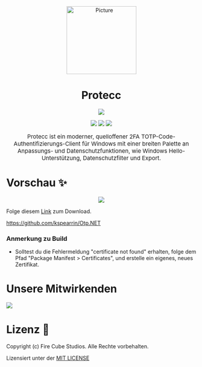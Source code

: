 <div align="center">
<img src="https://store-images.s-microsoft.com/image/apps.299.14273821654312693.8dbd6f2d-c24c-4a0d-b1e7-e76da9a48306.262a77d4-c2a5-40f4-bdea-2e4c7849f556" alt="Picture" style="display: block; margin: 0 auto; height: 180px;width:185px"/>
</div>

<div align="center">
<h1>Protecc</h1>

<a href="https://github.com/FireCubeStudios/Protecc"><img src="https://img.shields.io/badge/Contributions-welcome-green"></a> 

<a href="https://github.com/FireCubeStudios/Protecc/issues"><img src="https://img.shields.io/github/issues/FireCubeStudios/Protecc"></a>
<a href="https://github.com/FireCubeStudios/Protecc/fork"><img src="https://img.shields.io/github/forks/FireCubeStudios/Protecc"></a>
<a href="https://github.com/FireCubeStudios/Protecc/stargazers/"><img src="https://img.shields.io/github/stars/FireCubeStudios/Protecc"></a>

<p style="font-size:15px;">Protecc ist ein moderner, quelloffener 2FA TOTP-Code-Authentifizierungs-Client für Windows mit einer breiten Palette an Anpassungs- und Datenschutzfunktionen, wie Windows Hello-Unterstützung, Datenschutzfilter und Export.</p>
</div>


# Vorschau ✨

<p align="center">
  <img align="center" src="https://store-images.s-microsoft.com/image/apps.36005.14273821654312693.614a2153-2264-4640-872a-02a2690944dd.0647a0bf-af72-4d44-b0c9-7e097abaa082">
  </p>


Folge diesem [Link](https://apps.microsoft.com/store/detail/protecc-2fa-client/9PJX91M06TZS) zum Download.
  
https://github.com/kspearrin/Otp.NET
  
  ### Anmerkung zu Build
  - Solltest du die Fehlermeldung "certificate not found" erhalten, folge dem Pfad "Package Manifest > Certificates", und erstelle ein eigenes, neues Zertifikat.

# Unsere Mitwirkenden

<a href="https://github.com/FireCubeStudios/Protecc/graphs/contributors">
  <img src="https://contrib.rocks/image?repo=FireCubeStudios/Protecc" />
</a>

# Lizenz 🔐

Copyright (c) Fire Cube Studios. Alle Rechte vorbehalten.

Lizensiert unter der [MIT LICENSE](LICENSE.txt)
